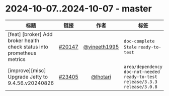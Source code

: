 # 2024-10-07..2024-10-07 - master
| 标题 | 链接 | 作者 | 标签 |
| - | :--: | :--: | - |
| [feat] [broker] Add broker health check status into prometheus metrics  | [#20147](https://github.com/apache/pulsar/pull/20147) | [@vineeth1995](https://github.com/vineeth1995) | `doc-complete` `Stale` `ready-to-test`  | 
| [improve][misc] Upgrade Jetty to 9.4.56.v20240826 | [#23405](https://github.com/apache/pulsar/pull/23405) | [@lhotari](https://github.com/lhotari) | `area/dependency` `doc-not-needed` `ready-to-test` `release/3.3.3` `release/3.0.8`  | 
